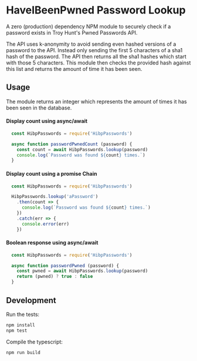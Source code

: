 # HaveIBeenPwned Password Lookup

A zero (production) dependency NPM module to securely check if a password exists in Troy Hunt's Pwned Passwords API.

The API uses k-anonymity to avoid sending even hashed versions of a password to the API. Instead only sending the first 5 characters of a sha1 hash of the password. The API then returns all the sha1 hashes which start with those 5 characters. This module then checks the provided hash against this list and returns the amount of time it has been seen.

## Usage

The module returns an integer which represents the amount of times it has been seen in the database.

#### Display count using async/await
``` javascript
  const HibpPasswords = require('HibpPasswords')

  async function passwordPwnedCount (password) {
    const count = await HibpPasswords.lookup(password)
    console.log(`Password was found ${count} times.`)
  }
```

#### Display count using a promise Chain
``` javascript
  const HibpPasswords = require('HibpPasswords')

  HibpPasswords.lookup('aPassword')
    .then(count => {
      console.log(`Password was found ${count} times.`)
    })
    .catch(err => {
      console.error(err)
    })
```

#### Boolean response using async/await
``` javascript
  const HibpPasswords = require('HibpPasswords')

  async function passwordPwned (password) {
    const pwned = await HibpPasswords.lookup(password)
    return (pwned) ? true : false
  }
```

## Development

Run the tests:

```sh
npm install
npm test
```

Compile the typescript:

```sh
npm run build
```

